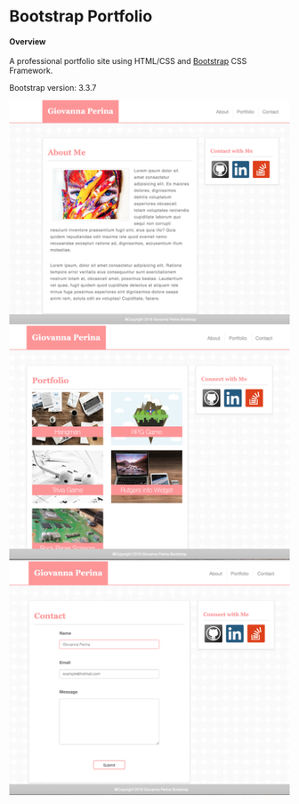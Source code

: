 # Bootstrap Portfolio

#### Overview 
A professional portfolio site using HTML/CSS and [Bootstrap](https://getbootstrap.com/docs/3.3/getting-started/) CSS Framework.

Bootstrap version: 3.3.7

<img src="assets/images/mainPage.png" widht="600px"/>

<img src="assets/images/portfolioPage.png" widht="600px" />

<img src="assets/images/contactPage.png" widht="600px"/>